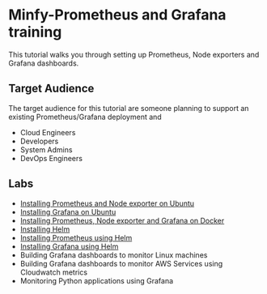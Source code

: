 # Minfy-Prometheus and Grafana training
This tutorial walks you through setting up Prometheus, Node exporters and Grafana dashboards.
## Target Audience
The target audience for this tutorial are someone planning to support an existing Prometheus/Grafana deployment and 

 - Cloud Engineers
 - Developers
 - System Admins
 - DevOps Engineers
 ## Labs
 
 - [Installing Prometheus and Node exporter on Ubuntu](https://github.com/bharathalleni/minfy-training/blob/master/docs/prometheus.md)
 - [Installing Grafana on Ubuntu](https://github.com/bharathalleni/minfy-training/blob/master/docs/grafana.md)
 - [Installing Prometheus, Node exporter and Grafana on Docker](https://github.com/bharathalleni/minfy-training/blob/master/docs/prometheus-and-grafana-on-docker.md)
 - [Installing Helm](https://github.com/bharathalleni/minfy-training/blob/master/docs/helm-installation.md)
 - [Installing Prometheus using Helm](https://github.com/bharathalleni/minfy-training/blob/master/docs/prometheus-installation-k8s.md)
 - [Installing Grafana using Helm](https://github.com/bharathalleni/minfy-training/blob/master/docs/grafana-installation-k8s.md)
 - Building Grafana dashboards to monitor Linux machines
 - Building Grafana dashboards to monitor AWS Services using Cloudwatch metrics
 - Monitoring Python applications using Grafana 

